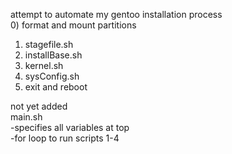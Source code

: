 attempt to automate my gentoo installation process  
0) format and mount partitions  
1) stagefile.sh  
2) installBase.sh  
3) kernel.sh  
4) sysConfig.sh  
5) exit and reboot  
  
not yet added  
main.sh  
-specifies all variables at top  
-for loop to run scripts 1-4 
